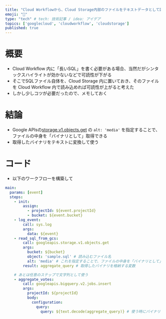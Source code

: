 ```yaml
---
title: "Cloud Workflowから、Cloud Storage内部のファイルをテキストデータとして読み込む"
emoji: "💬"
type: "tech" # tech: 技術記事 / idea: アイデア
topics: ['googlecloud', 'cloudworkflow', 'cloudstorage']
published: true
---
```


# 概要
- Cloud Workflow 内に「長いSQL」を書く必要がある場合、当然だがシンタックスハイライトが効かないなどで可読性が下がる
- そこでSQLファイル自体を、Cloud Storage 内に置いておき、そのファイルを Cloud Workflow 内で読み込めれば可読性が上がると考えた
- しかし少しコツが必要だったので、メモしておく

# 結論
- Google APIsの[storage.v1.objects.get](https://cloud.google.com/workflows/docs/reference/googleapis/storage/v1/objects/get) の `alt: 'media'` を指定することで、ファイルの中身を「バイナリとして」取得できる
- 取得したバイナリをテキストに変換して使う

# コード
- 以下のワークフローを構築して
```yaml
main:
  params: [event]
  steps:
    - init:
        assign:
          - projectId: ${event.projectId}
          - bucket: ${event.bucket}
    - log_event:
        call: sys.log
        args:
          data: ${event}
    - read_sql_from_gcs:
        call: googleapis.storage.v1.objects.get
        args:
          bucket: ${bucket}
          object: 'sample.sql' # 読み込むファイル名
          alt: 'media' # これを指定することで、ファイルの中身を「バイナリとして」取得できる
        result: aggregate_query # 取得したバイナリを格納する変数

    # あとは任意のステップで文字列として使う
    - aggregate_votes:
        call: googleapis.bigquery.v2.jobs.insert
        args:
          projectId: ${projectId}
          body:
            configuration:
              query:
                query: ${text.decode(aggregate_query)} # 使う時にバイナリをテキストに変換する

```
